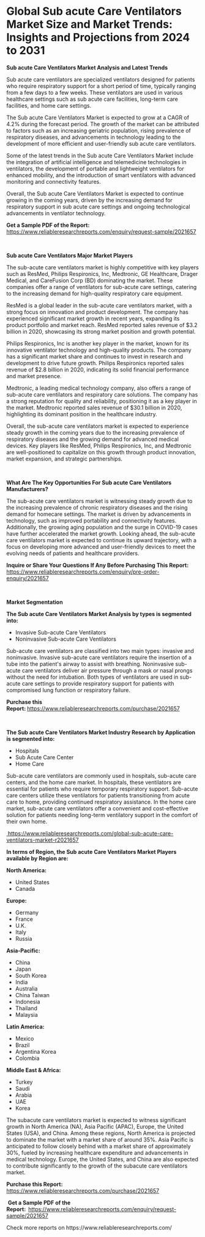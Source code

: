 <p><h1>Global Sub acute Care Ventilators Market Size and Market Trends: Insights and Projections from 2024 to 2031</h1></p><p><strong>Sub acute Care Ventilators Market Analysis and Latest Trends</strong></p>
<p><p>Sub acute care ventilators are specialized ventilators designed for patients who require respiratory support for a short period of time, typically ranging from a few days to a few weeks. These ventilators are used in various healthcare settings such as sub acute care facilities, long-term care facilities, and home care settings.</p><p>The Sub acute Care Ventilators Market is expected to grow at a CAGR of 4.2% during the forecast period. The growth of the market can be attributed to factors such as an increasing geriatric population, rising prevalence of respiratory diseases, and advancements in technology leading to the development of more efficient and user-friendly sub acute care ventilators.</p><p>Some of the latest trends in the Sub acute Care Ventilators Market include the integration of artificial intelligence and telemedicine technologies in ventilators, the development of portable and lightweight ventilators for enhanced mobility, and the introduction of smart ventilators with advanced monitoring and connectivity features.</p><p>Overall, the Sub acute Care Ventilators Market is expected to continue growing in the coming years, driven by the increasing demand for respiratory support in sub acute care settings and ongoing technological advancements in ventilator technology.</p></p>
<p><strong>Get a Sample PDF of the Report:&nbsp;</strong> <a href="https://www.reliableresearchreports.com/enquiry/request-sample/2021657">https://www.reliableresearchreports.com/enquiry/request-sample/2021657</a></p>
<p>&nbsp;</p>
<p><strong>Sub acute Care Ventilators Major Market Players</strong></p>
<p><p>The sub-acute care ventilators market is highly competitive with key players such as ResMed, Philips Respironics, Inc, Medtronic, GE Healthcare, Drager Medical, and CareFusion Corp (BD) dominating the market. These companies offer a range of ventilators for sub-acute care settings, catering to the increasing demand for high-quality respiratory care equipment.</p><p>ResMed is a global leader in the sub-acute care ventilators market, with a strong focus on innovation and product development. The company has experienced significant market growth in recent years, expanding its product portfolio and market reach. ResMed reported sales revenue of $3.2 billion in 2020, showcasing its strong market position and growth potential.</p><p>Philips Respironics, Inc is another key player in the market, known for its innovative ventilator technology and high-quality products. The company has a significant market share and continues to invest in research and development to drive future growth. Philips Respironics reported sales revenue of $2.8 billion in 2020, indicating its solid financial performance and market presence.</p><p>Medtronic, a leading medical technology company, also offers a range of sub-acute care ventilators and respiratory care solutions. The company has a strong reputation for quality and reliability, positioning it as a key player in the market. Medtronic reported sales revenue of $30.1 billion in 2020, highlighting its dominant position in the healthcare industry.</p><p>Overall, the sub-acute care ventilators market is expected to experience steady growth in the coming years due to the increasing prevalence of respiratory diseases and the growing demand for advanced medical devices. Key players like ResMed, Philips Respironics, Inc, and Medtronic are well-positioned to capitalize on this growth through product innovation, market expansion, and strategic partnerships.</p></p>
<p>&nbsp;</p>
<p><strong>What Are The Key Opportunities For Sub acute Care Ventilators Manufacturers?</strong></p>
<p><p>The sub-acute care ventilators market is witnessing steady growth due to the increasing prevalence of chronic respiratory diseases and the rising demand for homecare settings. The market is driven by advancements in technology, such as improved portability and connectivity features. Additionally, the growing aging population and the surge in COVID-19 cases have further accelerated the market growth. Looking ahead, the sub-acute care ventilators market is expected to continue its upward trajectory, with a focus on developing more advanced and user-friendly devices to meet the evolving needs of patients and healthcare providers.</p></p>
<p><strong>Inquire or Share Your Questions If Any Before Purchasing This Report:</strong> <a href="https://www.reliableresearchreports.com/enquiry/pre-order-enquiry/2021657">https://www.reliableresearchreports.com/enquiry/pre-order-enquiry/2021657</a></p>
<p>&nbsp;</p>
<p><strong>Market Segmentation</strong></p>
<p><strong>The Sub acute Care Ventilators Market Analysis by types is segmented into:</strong></p>
<p><ul><li>Invasive Sub-acute Care Ventilators</li><li>Noninvasive Sub-acute Care Ventilators</li></ul></p>
<p><p>Sub-acute care ventilators are classified into two main types: invasive and noninvasive. Invasive sub-acute care ventilators require the insertion of a tube into the patient's airway to assist with breathing. Noninvasive sub-acute care ventilators deliver air pressure through a mask or nasal prongs without the need for intubation. Both types of ventilators are used in sub-acute care settings to provide respiratory support for patients with compromised lung function or respiratory failure.</p></p>
<p><strong>Purchase this Report:&nbsp;</strong><a href="https://www.reliableresearchreports.com/purchase/2021657">https://www.reliableresearchreports.com/purchase/2021657</a></p>
<p>&nbsp;</p>
<p><strong>The Sub acute Care Ventilators Market Industry Research by Application is segmented into:</strong></p>
<p><ul><li>Hospitals</li><li>Sub Acute Care Center</li><li>Home Care</li></ul></p>
<p><p>Sub-acute care ventilators are commonly used in hospitals, sub-acute care centers, and the home care market. In hospitals, these ventilators are essential for patients who require temporary respiratory support. Sub-acute care centers utilize these ventilators for patients transitioning from acute care to home, providing continued respiratory assistance. In the home care market, sub-acute care ventilators offer a convenient and cost-effective solution for patients needing long-term ventilatory support in the comfort of their own home.</p></p>
<p><a href="https://www.reliableresearchreports.com/global-sub-acute-care-ventilators-market-r2021657">&nbsp;https://www.reliableresearchreports.com/global-sub-acute-care-ventilators-market-r2021657</a></p>
<p><strong>In terms of Region, the Sub acute Care Ventilators Market Players available by Region are:</strong></p>
<p>
    <p> <strong> North America: </strong>
        <ul>
            <li>United States</li>
            <li>Canada</li>
        </ul>
        </p> 
    <p> <strong> Europe: </strong>
        <ul>
            <li>Germany</li>
            <li>France</li>
            <li>U.K.</li>
            <li>Italy</li>
            <li>Russia</li>
        </ul>
        </p> 
    <p> <strong> Asia-Pacific: </strong>
        <ul>
            <li>China</li>
            <li>Japan</li>
            <li>South Korea</li>
            <li>India</li>
            <li>Australia</li>
            <li>China Taiwan</li>
            <li>Indonesia</li>
            <li>Thailand</li>
            <li>Malaysia</li>
        </ul>
        </p> 
    <p> <strong> Latin America: </strong>
        <ul>
            <li>Mexico</li>
            <li>Brazil</li>
            <li>Argentina Korea</li>
            <li>Colombia</li>
        </ul>
        </p> 
    <p> <strong> Middle East & Africa: </strong>
        <ul>
            <li>Turkey</li>
            <li>Saudi</li>
            <li>Arabia</li>
            <li>UAE</li>
            <li>Korea</li>
        </ul>
    </p>
    </p>
<p><p>The subacute care ventilators market is expected to witness significant growth in North America (NA), Asia Pacific (APAC), Europe, the United States (USA), and China. Among these regions, North America is projected to dominate the market with a market share of around 35%. Asia Pacific is anticipated to follow closely behind with a market share of approximately 30%, fueled by increasing healthcare expenditure and advancements in medical technology. Europe, the United States, and China are also expected to contribute significantly to the growth of the subacute care ventilators market.</p></p>
<p><strong>Purchase this Report: </strong><a href="https://www.reliableresearchreports.com/purchase/2021657">https://www.reliableresearchreports.com/purchase/2021657</a></p>
<p>&nbsp;<strong>Get a Sample PDF of the Report:&nbsp;&nbsp;</strong><a href="https://www.reliableresearchreports.com/enquiry/request-sample/2021657">https://www.reliableresearchreports.com/enquiry/request-sample/2021657</a></p>
<p><strong></strong></p>
<p>Check more reports on https://www.reliableresearchreports.com/</p>